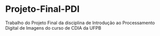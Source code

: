 # Projeto-Final-PDI
Trabalho do Projeto Final da disciplina de Introdução ao Processamento Digital de Imagens do curso de CDIA da UFPB
